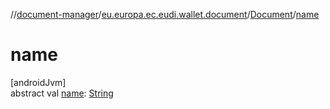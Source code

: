 //[document-manager](../../../index.md)/[eu.europa.ec.eudi.wallet.document](../index.md)/[Document](index.md)/[name](name.md)

# name

[androidJvm]\
abstract val [name](name.md): [String](https://kotlinlang.org/api/latest/jvm/stdlib/kotlin-stdlib/kotlin/-string/index.html)
